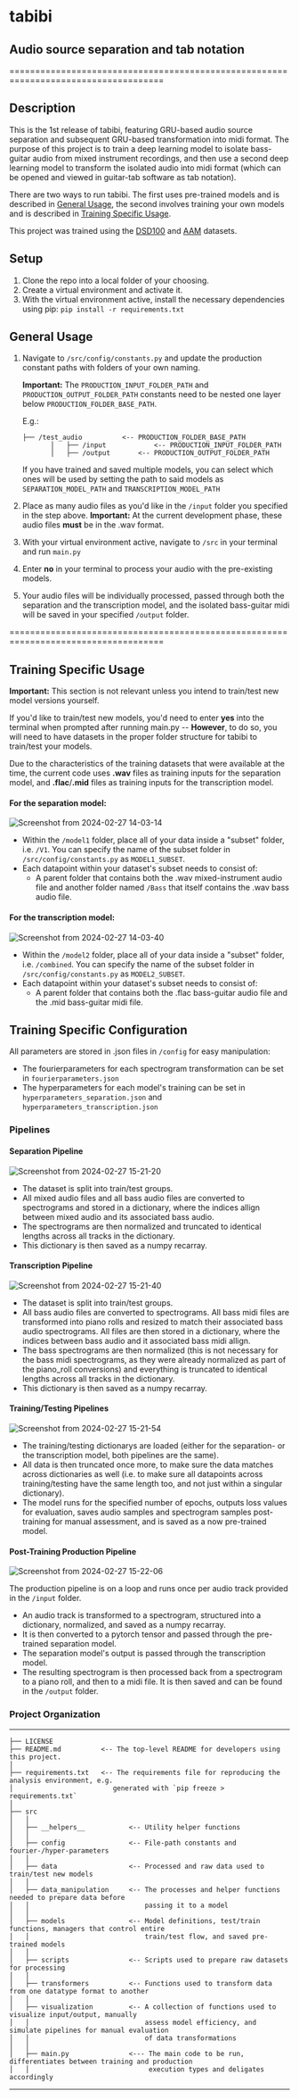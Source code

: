 # tabibi
## Audio source separation and tab notation
====================================================================================


## Description

This is the 1st release of tabibi, featuring GRU-based audio source separation and subsequent GRU-based transformation into midi format. The purpose of this project is to train a deep learning model to isolate bass-guitar audio from mixed instrument recordings, and then use a second deep learning model to transform the isolated audio into midi format (which can be opened and viewed in guitar-tab software as tab notation).

There are two ways to run tabibi. The first uses pre-trained models and is described in [General Usage](#general-usage), the second involves training your own models and is described in [Training Specific Usage](#training-specific-usage).

This project was trained using the [DSD100](https://sigsep.github.io/datasets/dsd100.html) and [AAM](https://zenodo.org/records/5794629) datasets.


## Setup

1. Clone the repo into a local folder of your choosing.
2. Create a virtual environment and activate it.
3. With the virtual environment active, install the necessary dependencies using pip: `pip install -r requirements.txt`

## General Usage

1. Navigate to `/src/config/constants.py` and update the production constant paths with folders of your own naming.

   **Important:** The `PRODUCTION_INPUT_FOLDER_PATH` and `PRODUCTION_OUTPUT_FOLDER_PATH` constants need to be nested one layer below `PRODUCTION_FOLDER_BASE_PATH`.

   E.g.:
   
       ├── /test_audio 			<-- PRODUCTION_FOLDER_BASE_PATH
              │   ├── /input       		<-- PRODUCTION_INPUT_FOLDER_PATH
              │   ├── /output  		<-- PRODUCTION_OUTPUT_FOLDER_PATH


    If you have trained and saved multiple models, you can select which ones will be used by setting the path to said models as `SEPARATION_MODEL_PATH` and `TRANSCRIPTION_MODEL_PATH`
 
2. Place as many audio files as you'd like in the `/input` folder you specified in the step above. **Important:** At the current development phase, these audio files **must** be in the .wav format.
3. With your virtual environment active, navigate to `/src` in your terminal and run `main.py`
4. Enter **no** in your terminal to process your audio with the pre-existing models.
5. Your audio files will be individually processed, passed through both the separation and the transcription model, and the isolated bass-guitar midi will be saved in your specified `/output` folder.

====================================================================================

## Training Specific Usage 

**Important:** This section is not relevant unless you intend to train/test new model versions yourself.

If you'd like to train/test new models, you'd need to enter **yes** into the terminal when prompted after running main.py -- **However**, to do so, you will need to have datasets in the proper folder structure for tabibi to train/test your models. 

Due to the characteristics of the training datasets that were available at the time, the current code uses **.wav** files as training inputs for the separation model, and **.flac**/**.mid** files as training inputs for the transcription model.

#### For the separation model:
![Screenshot from 2024-02-27 14-03-14](https://github.com/LiamGitGoing/tabibi/assets/41804800/b3621071-fe0f-491e-b0c5-aa18ddd1d7f5)

- Within the `/model1` folder, place all of your data inside a "subset" folder, i.e. `/V1`. You can specify the name of the subset folder in `/src/config/constants.py` as `MODEL1_SUBSET`.
- Each datapoint within your dataset's subset needs to consist of:
    - A parent folder that contains both the .wav mixed-instrument audio file and another folder named `/Bass` that itself contains the .wav bass audio file.


#### For the transcription model:
![Screenshot from 2024-02-27 14-03-40](https://github.com/LiamGitGoing/tabibi/assets/41804800/b75a98f7-e5be-4063-8b41-a6cbf97bd5ca)

- Within the `/model2` folder, place all of your data inside a "subset" folder, i.e. `/combined`. You can specify the name of the subset folder in `/src/config/constants.py` as `MODEL2_SUBSET`.
- Each datapoint within your dataset's subset needs to consist of:
    - A parent folder that contains both the .flac bass-guitar audio file and the .mid bass-guitar midi file. 

## Training Specific Configuration
All parameters are stored in .json files in `/config` for easy manipulation:
- The fourierparameters for each spectrogram transformation can be set in `fourierparameters.json`
- The hyperparameters for each model's training can be set in `hyperparameters_separation.json` and `hyperparameters_transcription.json`

### Pipelines
#### Separation Pipeline
![Screenshot from 2024-02-27 15-21-20](https://github.com/LiamGitGoing/tabibi/assets/41804800/c246e02b-380d-4684-975c-de4f55bfbcd6)

- The dataset is split into train/test groups.
- All mixed audio files and all bass audio files are converted to spectrograms and stored in a dictionary, where the indices allign between mixed audio and its associated bass audio.
- The spectrograms are then normalized and truncated to identical lengths across all tracks in the dictionary.
- This dictionary is then saved as a numpy recarray.

#### Transcription Pipeline
![Screenshot from 2024-02-27 15-21-40](https://github.com/LiamGitGoing/tabibi/assets/41804800/9fb554bf-67e1-47e7-8c37-99f01b3098f2)

- The dataset is split into train/test groups.
- All bass audio files are converted to spectrograms. All bass midi files are transformed into piano rolls and resized to match their associated bass audio spectrograms. All files are then stored in a dictionary, where the indices between bass audio and it associated bass midi allign.
- The bass spectrograms are then normalized (this is not necessary for the bass midi spectrograms, as they were already normalized as part of the piano_roll conversions) and everything is truncated to identical lengths across all tracks in the dictionary.
- This dictionary is then saved as a numpy recarray.

#### Training/Testing Pipelines
![Screenshot from 2024-02-27 15-21-54](https://github.com/LiamGitGoing/tabibi/assets/41804800/effdb5f3-6072-48fd-9644-a96e4f9fd943)

- The training/testing dictionarys are loaded (either for the separation- or the transcription model, both pipelines are the same).
- All data is then truncated once more, to make sure the data matches across dictionaries as well (i.e. to make sure all datapoints across training/testing have the same length too, and not just within a singular dictionary).
- The model runs for the specified number of epochs, outputs loss values for evaluation, saves audio samples and spectrogram samples post-training for manual assessment, and is saved as a now pre-trained model.

#### Post-Training Production Pipeline
![Screenshot from 2024-02-27 15-22-06](https://github.com/LiamGitGoing/tabibi/assets/41804800/67cfbb3a-28de-42be-b5b0-d12044edac83)

The production pipeline is on a loop and runs once per audio track provided in the `/input` folder.
- An audio track is transformed to a spectrogram, structured into a dictionary, normalized, and saved as a numpy recarray.
- It is then converted to a pytorch tensor and passed through the pre-trained separation model.
- The separation model's output is passed through the transcription model.
- The resulting spectrogram is then processed back from a spectrogram to a piano roll, and then to a midi file. It is then saved and can be found in the `/output` folder.

### Project Organization
------------

    ├── LICENSE
    ├── README.md          <-- The top-level README for developers using this project.
    │
    ├── requirements.txt   <-- The requirements file for reproducing the analysis environment, e.g.
    │                         generated with `pip freeze > requirements.txt`
    │ 
    ├── src                
    │   │
    │   ├── __helpers__           <-- Utility helper functions
    │   │
    │   ├── config                <-- File-path constants and fourier-/hyper-parameters
    │   │
    │   ├── data                  <-- Processed and raw data used to train/test new models
    │   │
    │   ├── data_manipulation     <-- The processes and helper functions needed to prepare data before 
    │   │                             passing it to a model 
    │   │
    │   ├── models                <-- Model definitions, test/train functions, managers that control entire 
    │   │                             train/test flow, and saved pre-trained models
    │   │
    │   ├── scripts               <-- Scripts used to prepare raw datasets for processing
    │   │
    │   ├── transformers          <-- Functions used to transform data from one datatype format to another
    │   │
    │   ├── visualization         <-- A collection of functions used to visualize input/output, manually 
    │   │                             assess model efficiency, and simulate pipelines for manual evaluation 
    │   │                             of data transformations
    │   │
    │   ├── main.py               <--- The main code to be run, differentiates between training and production 
    │   │                              execution types and deligates accordingly


------------

